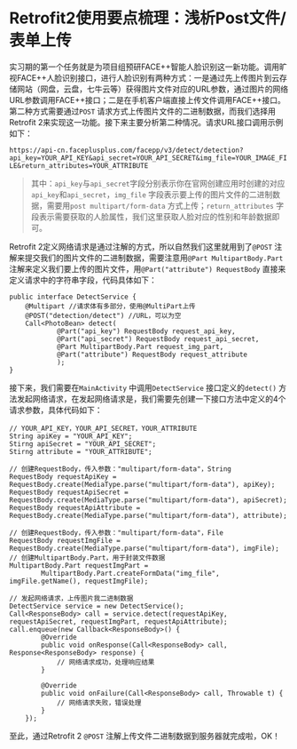 # Retrofit2使用要点梳理：浅析Post文件/表单上传



实习期的第一个任务就是为项目组预研FACE++智能人脸识别这一新功能。调用旷视FACE++人脸识别接口，进行人脸识别有两种方式：一是通过先上传图片到云存储网站（网盘，云盘，七牛云等）获得图片文件对应的URL参数，通过图片的网络URL参数调用FACE++接口；二是在手机客户端直接上传文件调用FACE++接口。第二种方式需要通过`POST` 请求方式上传图片文件的二进制数据，而我们选择用Retrofit 2来实现这一功能。接下来主要分析第二种情况。请求URL接口调用示例如下：

`https://api-cn.faceplusplus.com/facepp/v3/detect/detection?api_key=YOUR_API_KEY&api_secret=YOUR_API_SECRET&img_file=YOUR_IMAGE_FILE&return_attributes=YOUR_ATTRIBUTE`


<!--more-->


> 其中：`api_key`与`api_secret`字段分别表示你在官网创建应用时创建的对应`api_key`和`api_secret`，`img_file` 字段表示要上传的图片文件的二进制数据，需要用`post multipart/form-data` 方式上传；`return_attributes` 字段表示需要获取的人脸属性，我们这里获取人脸对应的性别和年龄数据即可。


Retrofit 2定义网络请求是通过注解的方式，所以自然我们这里就用到了`@POST` 注解来提交我们的图片文件的二进制数据，需要注意用`@Part MultipartBody.Part` 注解来定义我们要上传的图片文件，用`@Part("attribute") RequestBody` 直接来定义请求中的字符串字段，代码具体如下：



	public interface DetectService {
	    @Multipart //请求体有多部分，使用@MultiPart上传
	    @POST("detection/detect") //URL，可以为空
	    Call<PhotoBean> detect(
	            @Part("api_key") RequestBody request_api_key,
	            @Part("api_secret") RequestBody request_api_secret,
	            @Part MultipartBody.Part request_img_part,
	            @Part("attribute") RequestBody request_attribute
	            );
	}



接下来，我们需要在`MainActivity` 中调用`DetectService` 接口定义的`detect()` 方法发起网络请求，在发起网络请求是，我们需要先创建一下接口方法中定义的4个请求参数，具体代码如下：




	// YOUR_API_KEY，YOUR_API_SECRET，YOUR_ATTRIBUTE
	String apiKey = "YOUR_API_KEY";
	Stirng apiSecret = "YOUR_API_SECRET";
	Stirng attribute = "YOUR_ATTRIBUTE";
	
	// 创建RequestBody，传入参数："multipart/form-data"，String
	RequestBody requestApiKey = RequestBody.create(MediaType.parse("multipart/form-data"), apiKey);
	RequestBody requestApiSecret = RequestBody.create(MediaType.parse("multipart/form-data"), apiSecret);
	RequestBody requestApiAttribute = RequestBody.create(MediaType.parse("multipart/form-data"), attribute);
	
	// 创建RequestBody，传入参数："multipart/form-data"，File
	RequestBody requestImgFile = RequestBody.create(MediaType.parse("multipart/form-data"), imgFile);
	// 创建MultipartBody.Part，用于封装文件数据
	MultipartBody.Part requestImgPart = 
			MultipartBody.Part.createFormData("img_file", imgFile.getName(), requestImgFile);
	
	// 发起网络请求，上传图片我二进制数据
	DetectService service = new DetectService();
	Call<ResponseBody> call = service.detect(requestApiKey, requestApiSecret, requestImgPart, requestApiAttribute);
	call.enqueue(new Callback<ResponseBody>() {
			@Override
			public void onResponse(Call<ResponseBody> call, Response<ResponseBody> response) {
				// 网络请求成功，处理响应结果
			}
	
			@Override
			public void onFailure(Call<ResponseBody> call, Throwable t) {
				// 网络请求失败，错误处理
			}
		});




至此，通过Retrofit 2 `@POST` 注解上传文件二进制数据到服务器就完成啦，OK！

